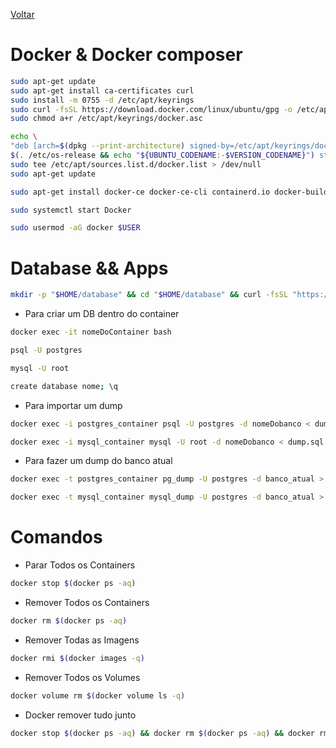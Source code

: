 [Voltar](../README.md)

# Docker & Docker composer

```bash
sudo apt-get update
sudo apt-get install ca-certificates curl
sudo install -m 0755 -d /etc/apt/keyrings
sudo curl -fsSL https://download.docker.com/linux/ubuntu/gpg -o /etc/apt/keyrings/docker.asc
sudo chmod a+r /etc/apt/keyrings/docker.asc
```

```bash
echo \
"deb [arch=$(dpkg --print-architecture) signed-by=/etc/apt/keyrings/docker.asc] https://download.docker.com/linux/ubuntu \
$(. /etc/os-release && echo "${UBUNTU_CODENAME:-$VERSION_CODENAME}") stable" | \
sudo tee /etc/apt/sources.list.d/docker.list > /dev/null
sudo apt-get update
```

```bash
sudo apt-get install docker-ce docker-ce-cli containerd.io docker-buildx-plugin docker-compose-plugin
```
```bash
sudo systemctl start Docker 
```
```bash
sudo usermod -aG docker $USER
```

# Database && Apps
```bash
mkdir -p "$HOME/database" && cd "$HOME/database" && curl -fsSL "https://raw.githubusercontent.com/edsuuu/ubuntu-info/refs/heads/main/Docker/docker-compose.yml" -o "$HOME/database/docker-compose.yml" && sudo docker compose -f "$HOME/database/docker-compose.yml" up -d
```

- Para criar um DB dentro do container
```bash
docker exec -it nomeDoContainer bash
```
```bash
psql -U postgres

mysql -U root
```
```bash
create database nome; \q
```

- Para importar um dump 
```bash
docker exec -i postgres_container psql -U postgres -d nomeDobanco < dump.sql

docker exec -i mysql_container mysql -U root -d nomeDobanco < dump.sql
```
- Para fazer um dump do banco atual
```bash
docker exec -t postgres_container pg_dump -U postgres -d banco_atual > dump.sql

docker exec -t mysql_container mysql_dump -U postgres -d banco_atual > dump.sql
```

# Comandos
- Parar Todos os Containers
```bash
docker stop $(docker ps -aq)
```
- Remover Todos os Containers
```bash
docker rm $(docker ps -aq)
```
- Remover Todas as Imagens
```bash
docker rmi $(docker images -q)
```
- Remover Todos os Volumes
```bash
docker volume rm $(docker volume ls -q)
```
- Docker remover tudo junto
```bash
docker stop $(docker ps -aq) && docker rm $(docker ps -aq) && docker rmi $(docker images -q) && docker volume rm $(docker volume ls -q)
```
